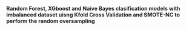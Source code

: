 **Random Forest, XGboost and Naive Bayes clasification models with imbalanced dataset uisng Kfold Cross Validation and SMOTE-NC to perform the random oversampling**
